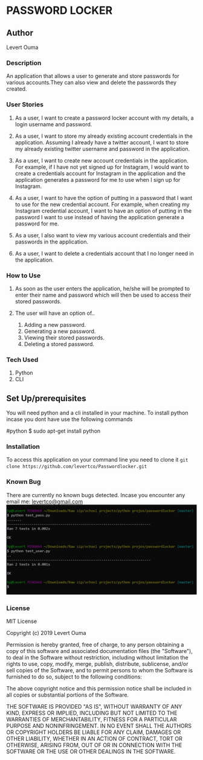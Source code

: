 # PASSWORD LOCKER

## Author
Levert Ouma

### Description
An application that allows a user to generate and store passwords for various accounts.They can also view and delete the passwords they created.
 
### User Stories
1. As a user, I want to create a password locker account with my details, a login username and password.

2. As a user, I want to store my already existing account credentials in the application. Assuming I already have a twitter account, I want to store my already existing twitter username and password in the application.

3. As a user, I want to create new account credentials in the application. For example, if I have not yet signed up for Instagram, I would want to create a credentials account for Instagram in the application and the application generates a password for me to use when I sign up for Instagram. 

4. As a user, I want to have the option of putting in a password that I want to use for the new credential account. For example, when creating my Instagram credential account, I want to have an option of putting in the password I want to use instead of having the application generate a password for me.

5. As a user, I also want to view my various account credentials and their passwords in the application.

6. As a user, I want to delete a credentials account that I no longer need in the application.
 
### How to Use
1. As soon as the user enters the application, he/she will be prompted to enter their name and password which will then be used to access their stored passwords.

2. The user will have an option of..
    1. Adding a new password.
    2. Generating a new password.
    3. Viewing their stored passwords.
    4. Deleting a stored password.
 
### Tech Used
1. Python
2. CLI
 
## Set Up/prerequisites
You will need python and a cli installed in your machine.
To install python incase you dont have use the following commands

#python
$ sudo apt-get install python

### Installation
To access this application on your command line you need to clone it 
`git clone https://github.com/levertco/Passwordlocker.git`

### Known Bug
There are currently no known bugs detected.
Incase you encounter any email me: levertco@gmail.com 
![ScreenShot](https://github.com/levertco/Passwordlocker/blob/master/image/passwordlockertests.jpg)
### License

MIT License

Copyright (c) 2019 Levert Ouma

Permission is hereby granted, free of charge, to any person obtaining a copy
of this software and associated documentation files (the "Software"), to deal
in the Software without restriction, including without limitation the rights
to use, copy, modify, merge, publish, distribute, sublicense, and/or sell
copies of the Software, and to permit persons to whom the Software is
furnished to do so, subject to the following conditions:

The above copyright notice and this permission notice shall be included in all
copies or substantial portions of the Software.

THE SOFTWARE IS PROVIDED "AS IS", WITHOUT WARRANTY OF ANY KIND, EXPRESS OR
IMPLIED, INCLUDING BUT NOT LIMITED TO THE WARRANTIES OF MERCHANTABILITY,
FITNESS FOR A PARTICULAR PURPOSE AND NONINFRINGEMENT. IN NO EVENT SHALL THE
AUTHORS OR COPYRIGHT HOLDERS BE LIABLE FOR ANY CLAIM, DAMAGES OR OTHER
LIABILITY, WHETHER IN AN ACTION OF CONTRACT, TORT OR OTHERWISE, ARISING FROM,
OUT OF OR IN CONNECTION WITH THE SOFTWARE OR THE USE OR OTHER DEALINGS IN THE
SOFTWARE.

